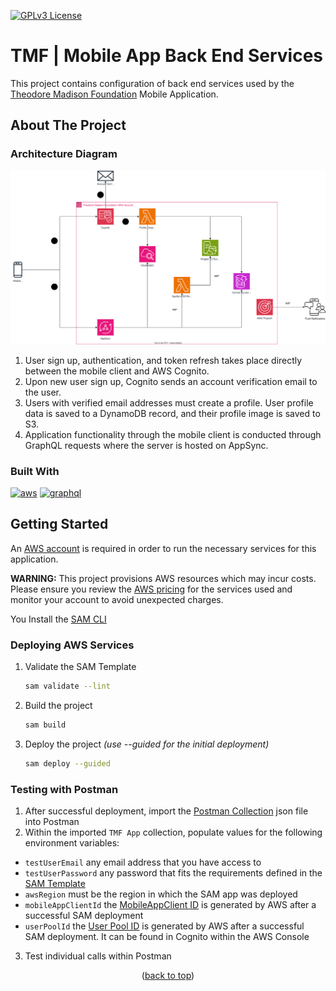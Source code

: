 <a id="readme-top"></a>
[![GPLv3 License](https://img.shields.io/badge/License-GPL%20v3-yellow.svg)](https://opensource.org/licenses/)

# TMF | Mobile App Back End Services

This project contains configuration of back end services used by the [Theodore Madison Foundation][tmf-url] Mobile Application.

<!-- ABOUT THE PROJECT -->
## About The Project

### Architecture Diagram

![architecture-diagram-url]

1. User sign up, authentication, and token refresh takes place directly between the mobile client and AWS Cognito.
2. Upon new user sign up, Cognito sends an account verification email to the user.
3. Users with verified email addresses must create a profile. User profile data is saved to a DynamoDB record, and their profile image is saved to S3.
4. Application functionality through the mobile client is conducted through GraphQL requests where the server is hosted on AppSync.

### Built With

[![aws]][aws-url]
[![graphql]][graphql-url]

<!-- GETTING STARTED -->
## Getting Started

An [AWS account][aws-new-account-url] is required in order to run the necessary services for this application.

**WARNING:** This project provisions AWS resources which may incur costs. Please ensure you review the [AWS pricing][aws-pricing-url] for the services used and monitor your account to avoid unexpected charges.

You Install the [SAM CLI][sam-cli-url]

### Deploying AWS Services
1. Validate the SAM Template

   ```bash
   sam validate --lint
   ```

2. Build the project

   ```bash
   sam build
   ```

3. Deploy the project *(use --guided for the initial deployment)*

   ```bash
   sam deploy --guided
   ```

### Testing with Postman

1. After successful deployment, import the [Postman Collection][postman-collection-url] json file into Postman
2. Within the imported `TMF App` collection, populate values for the following environment variables:
* `testUserEmail` any email address that you have access to
* `testUserPassword` any password that fits the requirements defined in the [SAM Template][sam-template-url]
* `awsRegion` must be the region in which the SAM app was deployed
* `mobileAppClientId` the [MobileAppClient ID][aws-app-clients-url] is generated by AWS after a successful SAM deployment
* `userPoolId` the [User Pool ID][aws-user-pool-url] is generated by AWS after a successful SAM deployment. It can be found in Cognito within the AWS Console
3. Test individual calls within Postman

<p align="center">(<a href="#readme-top">back to top</a>)</p>

<!-- MARKDOWN LINKS & IMAGES -->
[aws]: https://img.shields.io/badge/AWS-232F3E?style=for-the-badge&logo=amazonwebservices&logoColor=white
[aws-url]: https://aws.amazon.com
[aws-new-account-url]: https://aws.amazon.com/free/
[aws-pricing-url]: https://aws.amazon.com/pricing/
[aws-app-clients-url]: https://docs.aws.amazon.com/cognito/latest/developerguide/user-pool-settings-client-apps.html
[aws-user-pool-url]: https://docs.aws.amazon.com/cognito/latest/developerguide/cognito-user-pools.html
[graphql]: https://img.shields.io/badge/GraphQl-E10098?style=for-the-badge&logo=graphql&logoColor=white
[graphql-url]: https://graphql.org/
[sam-cli-url]: https://docs.aws.amazon.com/serverless-application-model/latest/developerguide/install-sam-cli.html
[tmf-url]: https://theodoremadisonfoundation.org/

[postman-collection-url]: https://github.com/chanson7/TMF-App/blob/main/TMF_App.postman_collection.json
[sam-template-url]: https://github.com/chanson7/TMF-App/blob/main/template.yaml
[architecture-diagram-url]: https://github.com/chanson7/TMF-App/blob/main/TMF_App_Architecture.drawio.svg